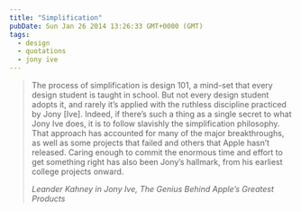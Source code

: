 ```yaml
---
title: "Simplification"
pubDate: Sun Jan 26 2014 13:26:33 GMT+0000 (GMT)
tags:
  - design
  - quotations
  - jony ive
---
```


<blockquote>
  <p>The process of simplification is design 101, a mind-set that every design student is taught in school. But not every design student adopts it, and rarely it&#x2019;s applied with the ruthless discipline practiced by Jony [Ive]. Indeed, if there&#x2019;s such a thing as a single secret to what Jony Ive does, it is to follow slavishly the simplification philosophy. That approach has accounted for many of the major breakthroughs, as well as some projects that failed and others that Apple hasn&#x2019;t released. Caring enough to commit the enormous time and effort to get something right has also been Jony&#x2019;s hallmark, from his earliest college projects onward.</p>
  <cite>Leander Kahney <span class="byline lower">in</span> Jony Ive, <span class="byline lower">The Genius Behind Apple&#x2019;s Greatest Products</span></cite>
</blockquote>
